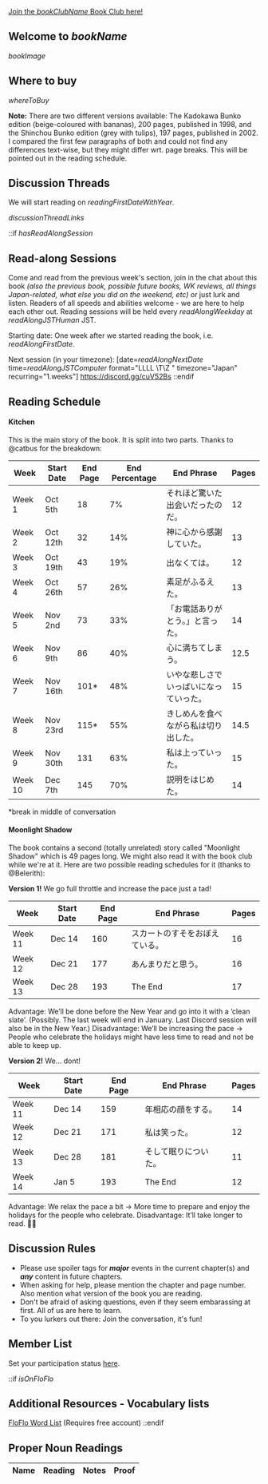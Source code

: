 [Join the $bookClubName$ Book Club here!]($bookClubURL$) 

## Welcome to $bookName$
$bookImage$

 ## Where to buy 
$whereToBuy$ 

**Note:** There are two different versions available: The Kadokawa Bunko edition (beige-coloured with bananas), 200 pages, published in 1998, and the Shinchou Bunko edition (grey with tulips), 197 pages, published in 2002.
I compared the first few paragraphs of both and could not find any differences text-wise, but they might differ wrt. page breaks. This will be pointed out in the reading schedule.

## Discussion Threads 
We will start reading on $readingFirstDateWithYear$.

$discussionThreadLinks$

::if $hasReadAlongSession$
## Read-along Sessions

Come and read from the previous week's section, join in the chat about this book _(also the previous book, possible future books, WK reviews, all things Japan-related, what else you did on the weekend, etc)_ or just lurk and listen.  Readers of all speeds and abilities welcome - we are here to help each other out. Reading sessions will be held every $readAlongWeekday$ at $readAlongJSTHuman$ JST. 

Starting date: One week after we started reading the book, i.e. $readAlongFirstDate$.

Next session (in your timezone): [date=$readAlongNextDate$ time=$readAlongJSTComputer$ format="LLLL \T\Z " timezone="Japan" recurring="1.weeks"]
https://discord.gg/cuV52Bs 
::endif

 ## Reading Schedule 

#### Kitchen

This is the main story of the book. It is split into two parts. Thanks to @catbus for the breakdown: 

|Week|Start Date|End Page|End Percentage|End Phrase|Pages|
| --- | --- | --- | --- | --- | --- |
|Week 1|Oct 5th|18|7%|それほど驚いた出会いだったのだ。|12|
|Week 2|Oct 12th|32|14%|神に心から感謝していた。|13|
|Week 3|Oct 19th|43|19%|出なくては。|12|
|Week 4|Oct 26th|57|26%|素足がふるえた。|13|
|Week 5|Nov 2nd|73|33%|「お電話ありがとう。」と言った。|14|
|Week 6|Nov 9th|86|40%|心に満ちてしまう。|12.5|
|Week 7|Nov 16th|101*|48%|いやな悲しさでいっぱいになっていった。|15|
|Week 8|Nov 23rd|115*|55%|きしめんを食べながら私は切り出した。|14.5|
|Week 9|Nov 30th|131|63%|私は上っていった。|15|
|Week 10|Dec 7th|145|70%|説明をはじめた。|14|

*break in middle of conversation

#### Moonlight Shadow

The book contains a second (totally unrelated) story called "Moonlight Shadow" which is 49 pages long.
We might also read it with the book club while we're at it.
Here are two possible reading schedules for it (thanks to @Belerith):

**Version 1!** We go full throttle and increase the pace just a tad!

|Week|Start Date|End Page|End Phrase|Pages|
| --- | --- | --- | --- | --- |
|Week 11|Dec 14|160|スカートのすそをおぼえている。|16|
|Week 12|Dec 21|177|あんまりだと思う。|16|
|Week 13|Dec 28|193|The End|17|

Advantage: We’ll be done before the New Year and go into it with a ‘clean slate’. (Possibly. The last week will end in January. Last Discord session will also be in the New Year.)
Disadvantage: We’ll be increasing the pace -> People who celebrate the holidays might have less time to read and not be able to keep up.

**Version 2!** We… dont!

|Week|Start Date|End Page|End Phrase|Pages|
| --- | --- | --- | --- | --- |
|Week 11|Dec 14|159|年相応の顔をする。|14|
|Week 12|Dec 21|171|私は笑った。|12|
|Week 13|Dec 28|181|そして眠りについた。|11|
|Week 14|Jan 5|193|The End|12|

Advantage: We relax the pace a bit -> More time to prepare and enjoy the holidays for the people who celebrate.
Disadvantage: It’ll take longer to read. :man_shrugging:

## Discussion Rules
 * Please use spoiler tags for **_major_** events in the current chapter(s) and **_any_** content in future chapters. 
* When asking for help, please mention the chapter and page number. Also mention what version of the book you are reading. 
* Don't be afraid of asking questions, even if they seem embarassing at first. All of us are here to learn. 
* To you lurkers out there: Join the conversation, it's fun! 

## Member List
 Set your participation status [here](https://community.wanikani.com/t/x/38539/2).

::if $isOnFloFlo$
## Additional Resources - Vocabulary lists
[FloFlo Word List](https://floflo.moe/books/) (Requires free account)
::endif

## Proper Noun Readings
|Name|Reading|Notes|Proof|
|-|-|-|-|
